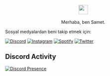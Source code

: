 <p align="center">
  <img src="https://user-images.githubusercontent.com/5679180/79618120-0daffb80-80be-11ea-819e-d2b0fa904d07.gif" width="30px">
  <br><br>
Merhaba, ben Samet.
  
Sosyal medyalardan beni takip etmek için:
  
[![Discord](https://img.shields.io/badge/Discord-@dawend-6182e1)](https://discord.com/users/754270824504229949)
[![Instagram](https://img.shields.io/badge/Spotify-@Dawend-1DB954)](https://open.spotify.com/user/p5awp9dagxa0p5p6sghp4bzjg?si=f3c3a744cd64483f)
[![Spotify](https://img.shields.io/badge/Discord-@dawend-6182e1)](https://discord.com/users/754270824504229949)
[![Twitter](https://img.shields.io/badge/İnstagram-@dawendvac-E1306C)](https://instagram.com/dawendvac)


##  Discord Activity
[![Discord Presence](https://lanyard-profile-readme.vercel.app/api/754270824504229949?bg-0d1117)](https://discord.com/users/754270824504229949)
